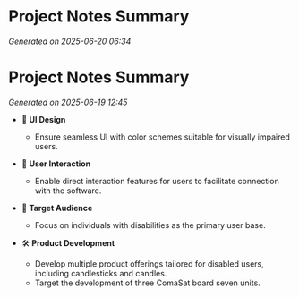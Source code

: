 # Project Notes Summary

*Generated on 2025-06-20 06:34*

# Project Notes Summary

*Generated on 2025-06-19 12:45*

- 🎨 **UI Design**
  - Ensure seamless UI with color schemes suitable for visually impaired users.

- 👥 **User Interaction**
  - Enable direct interaction features for users to facilitate connection with the software.

- 🎯 **Target Audience**
  - Focus on individuals with disabilities as the primary user base.

- 🛠️ **Product Development**
  - Develop multiple product offerings tailored for disabled users, including candlesticks and candles.
  - Target the development of three ComaSat board seven units.